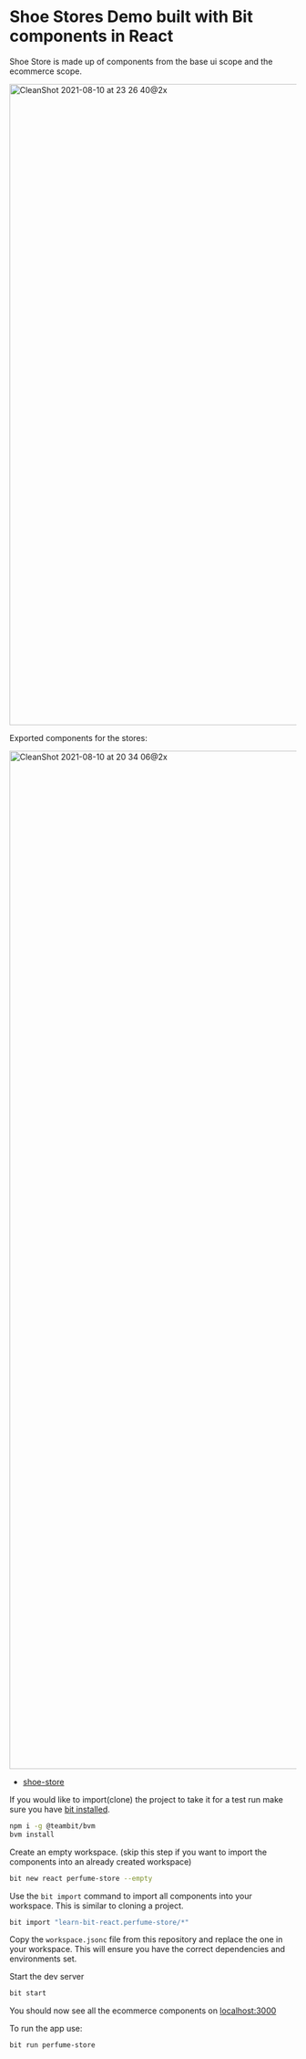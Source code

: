 # Shoe Stores Demo built with Bit components in React

Shoe Store is made up of components from the base ui scope and the ecommerce scope.

<img width="1124" alt="CleanShot 2021-08-10 at 23 26 40@2x" src="https://user-images.githubusercontent.com/13063165/128937364-5c814d60-7538-4e00-8571-31ad3020bae6.png">

Exported components for the stores:

<img width="1785" alt="CleanShot 2021-08-10 at 20 34 06@2x" src="https://user-images.githubusercontent.com/13063165/128926384-554ebf1a-f80a-48e5-bef9-b4c3bc835149.png">

- [shoe-store](https://bit.dev/learn-bit-react/perfume-store)

If you would like to import(clone) the project to take it for a test run make sure you have [bit installed](https://harmony-docs.bit.dev/getting-started/installing-bit).

```bash
npm i -g @teambit/bvm
bvm install
```

Create an empty workspace. (skip this step if you want to import the components into an already created workspace)

```bash
bit new react perfume-store --empty
```

Use the `bit import` command to import all components into your workspace. This is similar to cloning a project.

```bash
bit import "learn-bit-react.perfume-store/*"
```

Copy the `workspace.jsonc` file from this repository and replace the one in your workspace. This will ensure you have the correct dependencies and environments set.

Start the dev server

```bash
bit start
```

You should now see all the ecommerce components on [localhost:3000](http://localhost:3000)

To run the app use:

```bash
bit run perfume-store
```
